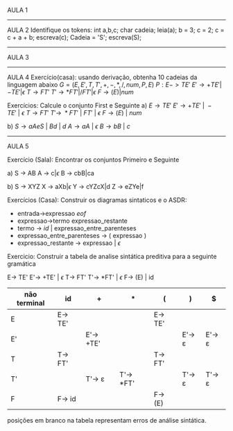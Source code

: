AULA 1

---
AULA 2
Identifique os tokens:
	int a,b,c;
	char cadeia;
	leia(a);
	b = 3;
	c = 2;
	c = c + a + b;
	escreva(c);
	Cadeia = 'S';
	escreva(S);	

---
AULA 3

---
AULA 4
Exercício(casa): usando derivação, obtenha 10 cadeias da linguagem abaixo
$G = ({E, E', T, T'}, {+,-,*,/,num}, P, E)$
$P:  E -> TE'$
	$E' \rightarrow +TE' | - TE' | \epsilon$
    $T \rightarrow FT'$
    $T' \rightarrow *FT' | /FT' | \epsilon$
    $F \rightarrow (E) | num$

Exercícios: Calcule o conjunto First e Seguinte
a) 
  $E \rightarrow TE'$
  $E' \rightarrow +TE' \ | \ - TE' \ | \ \epsilon$
  $T \rightarrow FT'$
  $T' \rightarrow \ *FT' \ | \ FT' \ | \ \epsilon$
  $F \rightarrow (E) \ | \ num$

b)  $S\rightarrow aAeS \ | \ Bd \ | \ d$
	$A\rightarrow aA \ | \ \epsilon$
	$B\rightarrow bB \ | \ c$

---
AULA 5

Exercício (Sala):
Encontrar os conjuntos Primeiro e Seguinte

a) S -> AB
   A -> c|$\epsilon$
   B -> cbB|ca 

b) S -> XYZ
    X -> aXb|$\epsilon$
    Y -> cYZcX|d
    Z -> eZYe|f

Exercícios (Casa):
Construir os diagramas sintaticos e o ASDR:
- entrada->expressao _eof_
- expressao->termo expressao_restante
- termo -> _id_ | expressao_entre_parenteses
- expressao_entre_parenteses -> ( expressao )
- expressao_restante -> expressao | $\epsilon$


Exercicio: Construir a tabela de analise sintática preditiva para a seguinte gramática

E-> TE'
E'-> +TE' | $\epsilon$
T-> FT'
T'-> *FT' | $\epsilon$
F-> (E) | id


| não terminal | id      | +         | *         | (       | )      | $      |
| ------------ | ------- | --------- | --------- | ------- | ------ | ------ |
| E            | E-> TE' |           |           | E-> TE' |        |        |
| E'           |         | E'-> +TE' |           |         | E'-> ε | E'-> ε |
| T            | T-> FT' |           |           | T-> FT' |        |        |
| T'           |         | T'-> ε    | T'-> *FT' |         | T'-> ε | T'-> ε |
| F            | F-> id  |           |           | F-> (E) |        |        |

posições em branco na tabela representam erros de análise sintática.